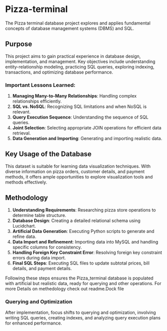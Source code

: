 # Pizza-terminal

The Pizza terminal database project explores and applies fundamental concepts of database management systems (DBMS) and SQL.

## Purpose

This project aims to gain practical experience in database design, implementation, and management. Key objectives include understanding entity-relationship modeling, practicing SQL queries, exploring indexing, transactions, and optimizing database performance.

### Important Lessons Learned:

1. **Managing Many-to-Many Relationships**: Handling complex relationships efficiently.
2. **SQL vs. NoSQL**: Recognizing SQL limitations and when NoSQL is relevant.
3. **Query Execution Sequence**: Understanding the sequence of SQL queries.
4. **Joint Selection**: Selecting appropriate JOIN operations for efficient data retrieval.
5. **Data Generation and Importing**: Generating and importing realistic data.

## Key Usage of the Database

This dataset is suitable for learning data visualization techniques. With diverse information on pizza orders, customer details, and payment methods, it offers ample opportunities to explore visualization tools and methods effectively.

## Methodology

1. **Understanding Requirements**: Researching pizza store operations to determine table structure.
2. **Database Design**: Creating a detailed relational schema using Lucidchart.
3. **Artificial Data Generation**: Executing Python scripts to generate and refine data.
4. **Data Import and Refinement**: Importing data into MySQL and handling specific columns for consistency.
5. **Handling Foreign Key Constraint Error**: Resolving foreign key constraint errors during data import.
6. **Final SQL Steps**: Executing SQL files to update subtotal prices, bill details, and payment details.

Following these steps ensures the Pizza_terminal database is populated with artificial but realistic data, ready for querying and other operations.
For more Details on methedology check out readme.Dock file 

### Querying and Optimization

After implementation, focus shifts to querying and optimization, involving writing SQL queries, creating indexes, and analyzing query execution plans for enhanced performance.
